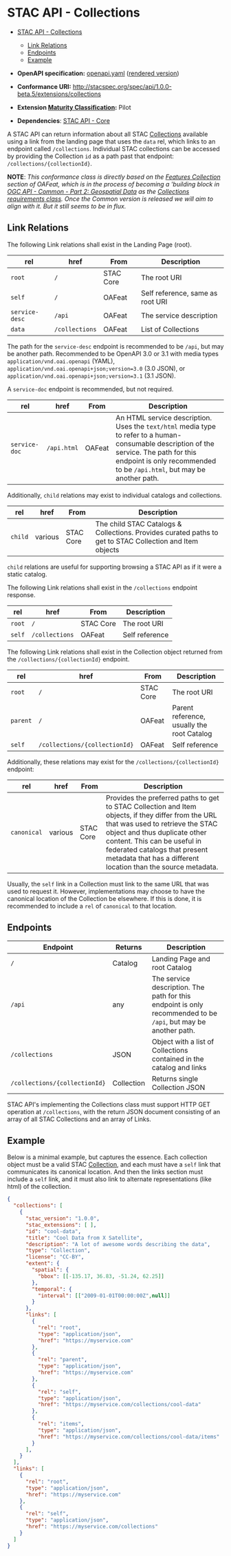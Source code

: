 # STAC API - Collections

- [STAC API - Collections](#stac-api---collections)
  - [Link Relations](#link-relations)
  - [Endpoints](#endpoints)
  - [Example](#example)

- **OpenAPI specification:** [openapi.yaml](openapi.yaml) ([rendered version](https://api.stacspec.org/v1.0.0-beta.5/collections))
- **Conformance URI:** <http://stacspec.org/spec/api/1.0.0-beta.5/extensions/collections>
- **Extension [Maturity Classification](../extensions.md#extension-maturity):** Pilot
- **Dependencies**: [STAC API - Core](../core)

A STAC API can return information about all STAC [Collections](../stac-spec/collection-spec/collection-spec.md) available using a link
from the landing page that uses the `data` rel, which links to an endpoint called `/collections`. Individual STAC collections can be accessed
by providing the Collection `id` as a path past that endpoint: `/collections/{collectionId}`.

**NOTE**: *This conformance class is directly based on the [Features Collection](http://docs.opengeospatial.org/is/17-069r3/17-069r3.html#_collections_)
section of OAFeat, which is in the process of becoming a 'building block in [OGC API - Common - Part 2: Geospatial 
Data](http://docs.opengeospatial.org/DRAFTS/20-024.html) as the [Collections requirements 
class](http://docs.opengeospatial.org/DRAFTS/20-024.html#rc_collections-section). Once the Common version is released we will 
aim to align with it. But it still seems to be in flux.*

## Link Relations

The following Link relations shall exist in the Landing Page (root).

| **rel**        | **href**       | **From**  | **Description**                  |
| -------------- | -------------- | --------- | -------------------------------- |
| `root`         | `/`            | STAC Core | The root URI                     |
| `self`         | `/`            | OAFeat    | Self reference, same as root URI |
| `service-desc` | `/api`         | OAFeat    | The service description          |
| `data`         | `/collections` | OAFeat    | List of Collections              |

The path for the `service-desc` endpoint is recommended to be `/api`, but may be another path. Recommended to be
OpenAPI 3.0 or 3.1 with media types `application/vnd.oai.openapi` (YAML),
`application/vnd.oai.openapi+json;version=3.0` (3.0 JSON), or `application/vnd.oai.openapi+json;version=3.1`
(3.1 JSON).

A `service-doc` endpoint is recommended, but not required.

| **rel**       | **href**    | **From** | **Description**                                                                                                                                                                                                     |
| ------------- | ----------- | -------- | ------------------------------------------------------------------------------------------------------------------------------------------------------------------------------------------------------------------- |
| `service-doc` | `/api.html` | OAFeat   | An HTML service description.  Uses the `text/html` media type to refer to a human-consumable description of the service. The path for this endpoint is only recommended to be `/api.html`, but may be another path. |

Additionally, `child` relations may exist to individual catalogs and collections.

| **rel** | **href** | **From**  | **Description**                                                                                          |
| ------- | -------- | --------- | -------------------------------------------------------------------------------------------------------- |
| `child` | various  | STAC Core | The child STAC Catalogs & Collections. Provides curated paths to get to STAC Collection and Item objects |

`child` relations are useful for supporting browsing a STAC API as if it were a static catalog.

The following Link relations shall exist in the `/collections` endpoint response.

| **rel** | **href**       | **From**  | **Description** |
| ------- | -------------- | --------- | --------------- |
| `root`  | `/`            | STAC Core | The root URI    |
| `self`  | `/collections` | OAFeat    | Self reference  |

The following Link relations shall exist in the Collection object returned from the `/collections/{collectionId}` endpoint.

| **rel**  | **href**                      | **From**  | **Description**                            |
| -------- | ----------------------------- | --------- | ------------------------------------------ |
| `root`   | `/`                           | STAC Core | The root URI                               |
| `parent` | `/`                           | OAFeat    | Parent reference, usually the root Catalog |
| `self`   | `/collections/{collectionId}` | OAFeat    | Self reference                             |

Additionally, these relations may exist for the `/collections/{collectionId}` endpoint:

| **rel**     | **href** | **From**  | **Description**                                                                                                                                                                                                                                                                                         |
| ----------- | -------- | --------- | ------------------------------------------------------------------------------------------------------------------------------------------------------------------------------------------------------------------------------------------------------------------------------------------------------- |
| `canonical` | various  | STAC Core | Provides the preferred paths to get to STAC Collection and Item objects, if they differ from the URL that was used to retrieve the STAC object and thus duplicate other content. This can be useful in federated catalogs that present metadata that has a different location than the source metadata. |

Usually, the `self` link in a Collection must link to the same URL that was used to request
it. However, implementations may choose to have the canonical location of the Collection be
elsewhere. If this is done, it is recommended to include a `rel` of `canonical` to that location.

## Endpoints

| Endpoint                      | Returns    | Description                                                                                                    |
| ----------------------------- | ---------- | -------------------------------------------------------------------------------------------------------------- |
| `/`                           | Catalog    | Landing Page and root Catalog                                                                                  |
| `/api`                        | any        | The service description. The path for this endpoint is only recommended to be `/api`, but may be another path. |
| `/collections`                | JSON       | Object with a list of Collections contained in the catalog and links                                           |
| `/collections/{collectionId}` | Collection | Returns single Collection JSON                                                                                 |

STAC API's implementing the Collections class must support HTTP GET operation at `/collections`, with the return JSON document consisting
of an array of all STAC Collections and an array of Links.

## Example

Below is a minimal example, but captures the essence. Each collection object must be a valid STAC 
[Collection](../stac-spec/collection-spec/README.md), and each must have a `self` link that communicates its canonical location. And then 
the links section must include a `self` link, and it must also link to alternate representations (like html) of the collection.

```json
{
  "collections": [
    {
      "stac_version": "1.0.0",
      "stac_extensions": [ ],
      "id": "cool-data",
      "title": "Cool Data from X Satellite",
      "description": "A lot of awesome words describing the data",
      "type": "Collection",
      "license": "CC-BY",
      "extent": {
        "spatial": {
          "bbox": [[-135.17, 36.83, -51.24, 62.25]]
        },
        "temporal": {
          "interval": [["2009-01-01T00:00:00Z",null]]
        }
      },
      "links": [
        {
          "rel": "root",
          "type": "application/json",
          "href": "https://myservice.com"
        },
        {
          "rel": "parent",
          "type": "application/json",
          "href": "https://myservice.com"
        },
        {
          "rel": "self",
          "type": "application/json",
          "href": "https://myservice.com/collections/cool-data"
        },
        {
          "rel": "items",
          "type": "application/json",
          "href": "https://myservice.com/collections/cool-data/items"
        }
      ],
    }
  ],
  "links": [
    {
      "rel": "root",
      "type": "application/json",
      "href": "https://myservice.com"
    },
    {
      "rel": "self",
      "type": "application/json",
      "href": "https://myservice.com/collections"
    }
  ]
}
```
